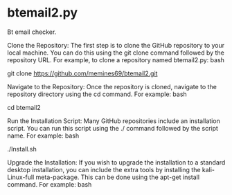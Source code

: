 # btemail2.py
Bt email checker.

Clone the Repository: The first step is to clone the GitHub repository to your local machine. You can do this using the git clone command followed by the repository URL. For example, to clone a repository named btemail2.py:
bash

git clone https://github.com/memines69/btemail2.git

Navigate to the Repository: Once the repository is cloned, navigate to the repository directory using the cd command. For example:
bash

cd btemail2

Run the Installation Script: Many GitHub repositories include an installation script. You can run this script using the ./ command followed by the script name. For example:
bash

./Install.sh

Upgrade the Installation: If you wish to upgrade the installation to a standard desktop installation, you can include the extra tools by installing the kali-Linux-full meta-package. This can be done using the apt-get install command. For example:
bash



